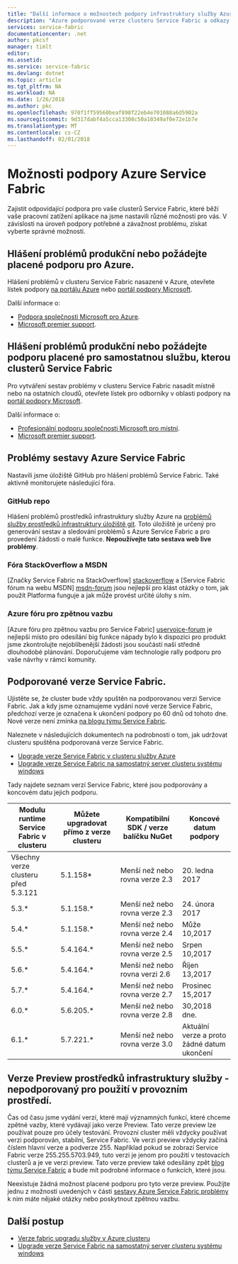 ```yaml
---
title: "Další informace o možnostech podpory infrastruktury služby Azure | Microsoft Docs"
description: "Azure podporované verze clusteru Service Fabric a odkazy na soubor lístky podpory"
services: service-fabric
documentationcenter: .net
author: pkcsf
manager: timlt
editor: 
ms.assetid: 
ms.service: service-fabric
ms.devlang: dotnet
ms.topic: article
ms.tgt_pltfrm: NA
ms.workload: NA
ms.date: 1/26/2018
ms.author: pkc
ms.openlocfilehash: 970f1ff59560beaf898f22eb4e701088a6d5902a
ms.sourcegitcommit: 9d317dabf4a5cca13308c50a10349af0e72e1b7e
ms.translationtype: MT
ms.contentlocale: cs-CZ
ms.lasthandoff: 02/01/2018
---
```

# <a name="azure-service-fabric-support-options"></a>Možnosti podpory Azure Service Fabric

Zajistit odpovídající podpora pro vaše clusterů Service Fabric, které běží vaše pracovní zatížení aplikace na jsme nastavili různé možnosti pro vás. V závislosti na úroveň podpory potřebné a závažnost problému, získat vyberte správné možnosti. 

## <a name="report-production-issues-or-request-paid-support-for-azure"></a>Hlášení problémů produkční nebo požádejte placené podporu pro Azure.

Hlášení problémů v clusteru Service Fabric nasazené v Azure, otevřete lístek podpory [na portálu Azure](https://ms.portal.azure.com/#blade/Microsoft_Azure_Support/HelpAndSupportBlade/overview) nebo [portál podpory Microsoft](http://support.microsoft.com/oas/default.aspx?prid=16146).

Další informace o:
 
- [Podpora společnosti Microsoft pro Azure](https://azure.microsoft.com/en-us/support/plans/?b=16.44).
- [Microsoft premier support](https://support.microsoft.com/en-us/premier).

<a id="getlivesitesupportonprem"></a>

## <a name="report-production-issues-or-request-paid-support-for-standalone-service-fabric-clusters"></a>Hlášení problémů produkční nebo požádejte podporu placené pro samostatnou službu, kterou clusterů Service Fabric

Pro vytváření sestav problémy v clusteru Service Fabric nasadit místně nebo na ostatních cloudů, otevřete lístek pro odborníky v oblasti podpory na [portál podpory Microsoft](http://support.microsoft.com/oas/default.aspx?prid=16146).

Další informace o:

- [Profesionální podporu společnosti Microsoft pro místní](https://support.microsoft.com/en-us/gp/offerprophone?wa=wsignin1.0).
- [Microsoft premier support](https://support.microsoft.com/en-us/premier).

## <a name="report-azure-service-fabric-issues"></a>Problémy sestavy Azure Service Fabric 
Nastavili jsme úložiště GitHub pro hlášení problémů Service Fabric.  Také aktivně monitorujete následující fóra.

### <a name="github-repo"></a>GitHub repo 
Hlášení problémů prostředků infrastruktury služby Azure na [problémů služby prostředků infrastruktury úložiště git](https://github.com/Azure/service-fabric-issues). Toto úložiště je určený pro generování sestav a sledování problémů s Azure Service Fabric a pro provedení žádosti o malé funkce. **Nepoužívejte tato sestava web live problémy**.

### <a name="stackoverflow-and-msdn-forums"></a>Fóra StackOverflow a MSDN
[Značky Service Fabric na StackOverflow] [ stackoverflow] a [Service Fabric fórum na webu MSDN] [ msdn-forum] jsou nejlepší pro klást otázky o tom, jak použít Platforma funguje a jak může provést určité úlohy s ním.

### <a name="azure-feedback-forum"></a>Azure fóru pro zpětnou vazbu
[Azure fóru pro zpětnou vazbu pro Service Fabric] [ uservoice-forum] je nejlepší místo pro odesílání big funkce nápady bylo k dispozici pro produkt jsme zkontrolujte nejoblíbenější žádosti jsou součástí naší středně dlouhodobé plánování. Doporučujeme vám technologie rally podporu pro vaše návrhy v rámci komunity.


## <a name="supported-service-fabric-versions"></a>Podporované verze Service Fabric.

Ujistěte se, že cluster bude vždy spuštěn na podporovanou verzi Service Fabric. Jak a kdy jsme oznamujeme vydání nové verze Service Fabric, předchozí verze je označena k ukončení podpory po 60 dnů od tohoto dne. Nové verze není zmínka [na blogu týmu Service Fabric](https://blogs.msdn.microsoft.com/azureservicefabric/).

Naleznete v následujících dokumentech na podrobnosti o tom, jak udržovat clusteru spuštěna podporovaná verze Service Fabric.

- [Upgrade verze Service Fabric v clusteru služby Azure](service-fabric-cluster-upgrade.md)
- [Upgrade verze Service Fabric na samostatný server clusteru systému windows](service-fabric-cluster-upgrade-windows-server.md)
 
Tady najdete seznam verzí Service Fabric, které jsou podporovány a koncovém datu jejich podporu.

| **Modulu runtime Service Fabric v clusteru** | **Můžete upgradovat přímo z verze clusteru** |**Kompatibilní SDK / verze balíčku NuGet** | **Koncové datum podpory** |
| --- | --- |--- | --- |
| Všechny verze clusteru před 5.3.121 | 5.1.158* |Menší než nebo rovna verze 2.3 |20. ledna 2017 |
| 5.3.* | 5.1.158.* |Menší než nebo rovna verze 2.3 |24. února 2017 |
| 5.4.* | 5.1.158.* |Menší než nebo rovna verze 2.4 |Může 10,2017       |
| 5.5.* | 5.4.164.* |Menší než nebo rovna verze 2.5 |Srpen 10,2017    |
| 5.6.* | 5.4.164.* |Menší než nebo rovna verzi 2.6 |Říjen 13,2017   |
| 5.7.* | 5.4.164.* |Menší než nebo rovna verze 2.7 |Prosinec 15,2017  |
| 6.0.* | 5.6.205.* |Menší než nebo rovna verze 2.8 |30,2018 dne.     | 
| 6.1.* | 5.7.221.* |Menší než nebo rovna verze 3.0 |Aktuální verze a proto žádné datum ukončení |

## <a name="service-fabric-preview-versions---unsupported-for-production-use"></a>Verze Preview prostředků infrastruktury služby - nepodporovaný pro použití v provozním prostředí.
Čas od času jsme vydání verzí, které mají významných funkcí, které chceme zpětné vazby, které vydávají jako verze Preview. Tato verze preview lze používat pouze pro účely testování. Provozní cluster měli vždycky používat verzi podporován, stabilní, Service Fabric. Ve verzi preview vždycky začíná číslem hlavní verze a podverze 255. Například pokud se zobrazí Service Fabric verze 255.255.5703.949, tuto verzi je jenom pro použití v testovacích clusterů a je ve verzi preview. Tato verze preview také odesílány zpět [blog týmu Service Fabric](https://blogs.msdn.microsoft.com/azureservicefabric) a bude mít podrobné informace o funkcích, které jsou.

Neexistuje žádná možnost placené podporu pro tyto verze preview. Použijte jednu z možností uvedených v části [sestavy Azure Service Fabric problémy](https://docs.microsoft.com/azure/service-fabric/service-fabric-support#report-azure-service-fabric-issues) k nim máte nějaké otázky nebo poskytnout zpětnou vazbu.

## <a name="next-steps"></a>Další postup

- [Verze fabric upgradu služby v Azure clusteru](service-fabric-cluster-upgrade.md)
- [Upgrade verze Service Fabric na samostatný server clusteru systému windows](service-fabric-cluster-upgrade-windows-server.md)

<!--references-->
[msdn-forum]: https://social.msdn.microsoft.com/Forums/en-US/home?forum=AzureServiceFabric
[stackoverflow]: http://stackoverflow.com/questions/tagged/azure-service-fabric
[uservoice-forum]: https://feedback.azure.com/forums/293901-service-fabric
[acom-docs]: http://aka.ms/servicefabricdocs
[sample-repos]: http://aka.ms/servicefabricsamples
